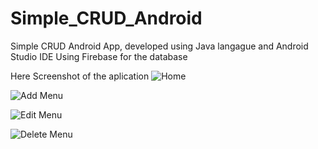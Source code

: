 # Simple_CRUD_Android
Simple CRUD Android App, developed using Java langague and Android Studio IDE
Using Firebase for the database

Here Screenshot of the aplication
![Home](https://user-images.githubusercontent.com/70301136/203068326-307fc2bb-6d59-43cf-bf0c-e219fcae3bc5.jpg)

![Add Menu](https://user-images.githubusercontent.com/70301136/203068570-10f4314a-928d-4a2e-916d-98da27c3dcc2.jpg)

![Edit Menu](https://user-images.githubusercontent.com/70301136/203068625-19792970-e07f-4831-b225-f62800b85cb0.jpg)

![Delete Menu](https://user-images.githubusercontent.com/70301136/203068642-3f1c1433-a30a-4115-b207-39711b2d8477.jpg)
